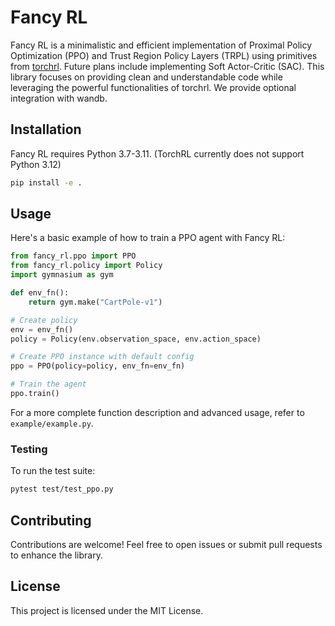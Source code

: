 # Fancy RL

Fancy RL is a minimalistic and efficient implementation of Proximal Policy Optimization (PPO) and Trust Region Policy Layers (TRPL) using primitives from [torchrl](https://pypi.org/project/torchrl/). Future plans include implementing Soft Actor-Critic (SAC). This library focuses on providing clean and understandable code while leveraging the powerful functionalities of torchrl.
We provide optional integration with wandb.

## Installation

Fancy RL requires Python 3.7-3.11. (TorchRL currently does not support Python 3.12)

```bash
pip install -e .
```

## Usage

Here's a basic example of how to train a PPO agent with Fancy RL:

```python
from fancy_rl.ppo import PPO
from fancy_rl.policy import Policy
import gymnasium as gym

def env_fn():
    return gym.make("CartPole-v1")

# Create policy
env = env_fn()
policy = Policy(env.observation_space, env.action_space)

# Create PPO instance with default config
ppo = PPO(policy=policy, env_fn=env_fn)

# Train the agent
ppo.train()
```

For a more complete function description and advanced usage, refer to `example/example.py`.

### Testing

To run the test suite:

```bash
pytest test/test_ppo.py
```

## Contributing

Contributions are welcome! Feel free to open issues or submit pull requests to enhance the library.

## License

This project is licensed under the MIT License.
